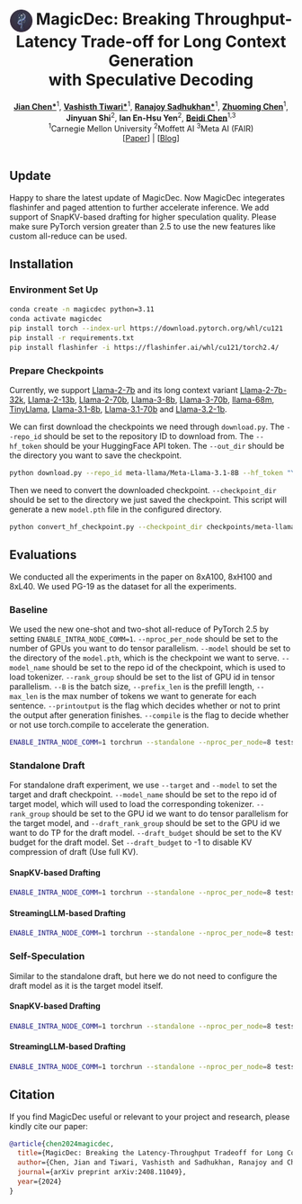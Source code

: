 <div align="center">
<h1><img src="static/images/icons/MagicDec.png" height="40px" align="top"/> MagicDec: Breaking Throughput-Latency Trade-off for Long Context Generation <br> with Speculative Decoding
</h1>

</div>
<div align="center">
<b><a href="https://github.com/jianc99">Jian Chen*</a></b><sup>1</sup>,
<b><a href="https://github.com/Vashistht">Vashisth Tiwari*</a></b><sup>1</sup>,
<b><a href="https://github.com/ranonrkm">Ranajoy Sadhukhan*</a></b><sup>1</sup>,
<b><a href="https://github.com/dreaming-panda">Zhuoming Chen</a></b><sup>1</sup>,
<b><a >Jinyuan Shi</a></b><sup>2</sup>,
<b><a >Ian En-Hsu Yen</a></b><sup>2</sup>,
<b><a href="https://github.com/keroro824">Beidi Chen</a></b><sup>1,3</sup>
</div>

<div align="center">
<sup>1</sup>Carnegie Mellon University
<sup>2</sup>Moffett AI
<sup>3</sup>Meta AI (FAIR)
</div>

<div align="center">
[<a href="https://arxiv.org/abs/2408.11049">Paper</a>] | [<a href="https://infini-ai-lab.github.io/MagicDec">Blog</a>]
</div>
<br>

## Update
Happy to share the latest update of MagicDec. Now MagicDec integerates flashinfer and paged attention to further accelerate inference. We add support of SnapKV-based drafting for higher speculation quality. Please make sure PyTorch version greater than 2.5 to use the new features like custom all-reduce can be used.

## Installation

### Environment Set Up
``` bash
conda create -n magicdec python=3.11
conda activate magicdec
pip install torch --index-url https://download.pytorch.org/whl/cu121
pip install -r requirements.txt
pip install flashinfer -i https://flashinfer.ai/whl/cu121/torch2.4/
```

### Prepare Checkpoints
Currently, we support [Llama-2-7b](https://huggingface.co/meta-llama/Llama-2-7b-hf) and its long context variant [Llama-2-7b-32k](https://huggingface.co/togethercomputer/LLaMA-2-7B-32K), [Llama-2-13b](https://huggingface.co/meta-llama/Llama-2-13b-hf), [Llama-2-70b](https://huggingface.co/meta-llama/Llama-2-70b-hf), [Llama-3-8b](https://huggingface.co/meta-llama/Meta-Llama-3-8B), [Llama-3-70b](https://huggingface.co/meta-llama/Meta-Llama-3-70B), [llama-68m](https://huggingface.co/JackFram/llama-68m), [TinyLlama](https://huggingface.co/TinyLlama/TinyLlama_v1.1), [Llama-3.1-8b](https://huggingface.co/meta-llama/Meta-Llama-3.1-8B), [Llama-3.1-70b](https://huggingface.co/meta-llama/Llama-3.1-70B) and [Llama-3.2-1b](https://huggingface.co/meta-llama/Llama-3.2-1B).

We can first download the checkpoints we need through `download.py`. The `--repo_id` should be set to the repository ID to download from. The `--hf_token` should be your HuggingFace API token. The `--out_dir` should be the directory you want to save the checkpoint.
```bash
python download.py --repo_id meta-llama/Meta-Llama-3.1-8B --hf_token "YOUR HUGGINGFACE API TOKEN" --out_dir checkpoints/meta-llama/Meta-Llama-3.1-8B
```
Then we need to convert the downloaded checkpoint. `--checkpoint_dir` should be set to the directory we just saved the checkpoint. This script will generate a new `model.pth` file in the configured directory.
```bash
python convert_hf_checkpoint.py --checkpoint_dir checkpoints/meta-llama/Meta-Llama-3.1-8B
```

## Evaluations
We conducted all the experiments in the paper on 8xA100, 8xH100 and 8xL40. We used PG-19 as the dataset for all the experiments.
### Baseline
We used the new one-shot and two-shot all-reduce of PyTorch 2.5 by setting `ENABLE_INTRA_NODE_COMM=1`. `--nproc_per_node` should be set to the number of GPUs you want to do tensor parallelism. `--model` should be set to the directory of the `model.pth`, which is the checkpoint we want to serve. `--model_name` should be set to the repo id of the checkpoint, which is used to load tokenizer. `--rank_group` should be set to the list of GPU id in tensor parallelism. `--B` is the batch size, `--prefix_len` is the prefill length, `--max_len` is the max number of tokens we want to generate for each sentence. `--printoutput` is the flag which decides whether or not to print the output after generation finishes. `--compile` is the flag to decide whether or not use torch.compile to accelerate the generation.
```bash
ENABLE_INTRA_NODE_COMM=1 torchrun --standalone --nproc_per_node=8 tests/baseline_benchmark.py --model checkpoints/meta-llama/Meta-Llama-3.1-8B/model.pth --model_name meta-llama/Meta-Llama-3.1-8B --rank_group 0 1 2 3 4 5 6 7 --B 1 --prefix_len 3969 --max_len 4096 --printoutput --compile
```

### Standalone Draft
For standalone draft experiment, we use `--target` and `--model` to set the target and draft checkpoint. `--model_name` should be set to the repo id of target model, which will used to load the corresponding tokenizer. `--rank_group` should be set to the GPU id we want to do tensor parallelism for the target model, and `--draft_rank_group` should be set to the GPU id we want to do TP for the draft model. `--draft_budget` should be set to the KV budget for the draft model. Set `--draft_budget` to -1 to disable KV compression of draft (Use full KV).

#### SnapKV-based Drafting
```bash
ENABLE_INTRA_NODE_COMM=1 torchrun --standalone --nproc_per_node=8 tests/SnapKV/longspec_benchmark.py --target checkpoints/meta-llama/Meta-Llama-3.1-8B/model.pth --model checkpoints/meta-llama/Llama-3.2-1B/model.pth --model_name meta-llama/Meta-Llama-3.1-8B --rank_group 0 1 2 3 4 5 6 7 --draft_rank_group 0 1 2 3 --gamma 3 --B 64 --prefix_len 16032 --max_len 16128 --draft_budget 257 --benchmark --compile
```

#### StreamingLLM-based Drafting
```bash
ENABLE_INTRA_NODE_COMM=1 torchrun --standalone --nproc_per_node=8 tests/StreamingLLM/longspec_benchmark.py --target checkpoints/meta-llama/Meta-Llama-3.1-8B/model.pth --model checkpoints/meta-llama/Llama-3.2-1B/model.pth --model_name meta-llama/Meta-Llama-3.1-8B --rank_group 0 1 2 3 4 5 6 7 --draft_rank_group 0 1 2 3 --gamma 3 --B 64 --prefix_len 16032 --max_len 16128 --draft_budget 257 --benchmark --compile
```

### Self-Speculation
Similar to the standalone draft, but here we do not need to configure the draft model as it is the target model itself.

#### SnapKV-based Drafting
```bash
ENABLE_INTRA_NODE_COMM=1 torchrun --standalone --nproc_per_node=8 tests/SnapKV/selfspec_benchmark.py --model checkpoints/meta-llama/Meta-Llama-3.1-8B/model.pth --model_name meta-llama/Meta-Llama-3.1-8B --rank_group 0 1 2 3 4 5 6 7 --gamma 3 --B 64 --prefix_len 16032 --max_len 16128 --draft_budget 257 --benchmark --compile
```

#### StreamingLLM-based Drafting
```bash
ENABLE_INTRA_NODE_COMM=1 torchrun --standalone --nproc_per_node=8 tests/SnapKV/selfspec_benchmark.py --model checkpoints/meta-llama/Meta-Llama-3.1-8B/model.pth --model_name meta-llama/Meta-Llama-3.1-8B --rank_group 0 1 2 3 4 5 6 7 --gamma 3 --B 64 --prefix_len 16032 --gen_len 16128 --draft_budget 257 --benchmark --compile
```

## Citation
If you find MagicDec useful or relevant to your project and research, please kindly cite our paper:

```bibtex
@article{chen2024magicdec,
  title={MagicDec: Breaking the Latency-Throughput Tradeoff for Long Context Generation with Speculative Decoding},
  author={Chen, Jian and Tiwari, Vashisth and Sadhukhan, Ranajoy and Chen, Zhuoming and Shi, Jinyuan and Yen, Ian En-Hsu and Chen, Beidi},
  journal={arXiv preprint arXiv:2408.11049},
  year={2024}
}
```

